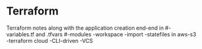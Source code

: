 # Terraform
Terraform notes along with the application creation end-end in 
#-variables.tf and .tfvars
#-modules
-workspace
-import
-statefiles in aws-s3
-terraform cloud 
  -CLI-driven
  -VCS 

  
